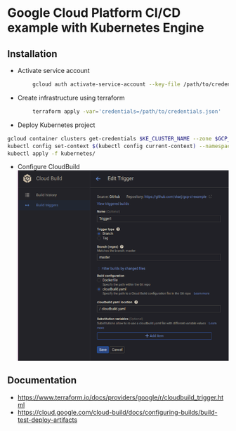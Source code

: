 # Google Cloud Platform CI/CD example with Kubernetes Engine

## Installation

* Activate service account

```bash
        gcloud auth activate-service-account --key-file /path/to/credentials.json
```

* Create infrastructure using terraform

```bash
        terraform apply -var='credentials=/path/to/credentials.json'
```

* Deploy Kubernetes project

```bash
gcloud container clusters get-credentials $KE_CLUSTER_NAME --zone $GCP_ZONE --project $GCP_PROJECT_ID
kubectl config set-context $(kubectl config current-context) --namespace=$KE_CLUSTER_NAMESPACE
kubectl apply -f kubernetes/
```

* Configure CloudBuild
![Alt text](docs/images/CloudBuild.png?raw=true "CloudBuild configuration")


## Documentation
  * https://www.terraform.io/docs/providers/google/r/cloudbuild_trigger.html
  * https://cloud.google.com/cloud-build/docs/configuring-builds/build-test-deploy-artifacts
